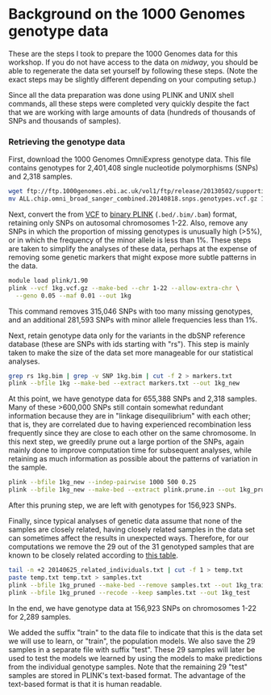 # Background on the 1000 Genomes genotype data

These are the steps I took to prepare the 1000 Genomes data for this
workshop. If you do not have access to the data on *midway*, you should
be able to regenerate the data set yourself by following these
steps. (Note the exact steps may be slightly different depending on
your computing setup.)

Since all the data preparation was done using PLINK and UNIX shell
commands, all these steps were completed very quickly despite the fact
that we are working with large amounts of data (hundreds of thousands
of SNPs and thousands of samples).

### Retrieving the genotype data

First, download the 1000 Genomes OmniExpress genotype data. This file
contains genotypes for 2,401,408 single nucleotide polymorphisms
(SNPs) and 2,318 samples.

```bash
wget ftp://ftp.1000genomes.ebi.ac.uk/vol1/ftp/release/20130502/supporting/hd_genotype_chip/ALL.chip.omni_broad_sanger_combined.20140818.snps.genotypes.vcf.gz
mv ALL.chip.omni_broad_sanger_combined.20140818.snps.genotypes.vcf.gz 1kg.vcf.gz
```

Next, convert the from
[VCF](http://www.cog-genomics.org/plink2/formats#vcf) to
[binary PLINK](http://www.cog-genomics.org/plink2/input)
(`.bed/.bim/.bam`) format, retaining only SNPs on autosomal
chromosomes 1-22. Also, remove any SNPs in which the proportion of
missing genotypes is unusually high (>5%), or in which the frequency
of the minor allele is less than 1%. These steps are taken to simplify
the analyses of these data, perhaps at the expense of removing some
genetic markers that might expose more subtle patterns in the data.

```bash
module load plink/1.90
plink --vcf 1kg.vcf.gz --make-bed --chr 1-22 --allow-extra-chr \
  --geno 0.05 --maf 0.01 --out 1kg
```

This command removes 315,046 SNPs with too many missing genotypes, and
an additional 281,593 SNPs with minor allele frequencies less than
1%. 

Next, retain genotype data only for the variants in the dbSNP
reference database (these are SNPs with ids starting with "rs"). This
step is mainly taken to make the size of the data set more manageable
for our statistical analyses. 

```bash
grep rs 1kg.bim | grep -v SNP 1kg.bim | cut -f 2 > markers.txt
plink --bfile 1kg --make-bed --extract markers.txt --out 1kg_new
```

At this point, we have genotype data for 655,388 SNPs and 2,318
samples. Many of these >600,000 SNPs still contain somewhat redundant
information because they are in "linkage disequilibrium" with each
other; that is, they are correlated due to having experienced
recombination less frequently since they are close to each other on
the same chromosome. In this next step, we greedily prune out a large
portion of the SNPs, again mainly done to improve computation time for
subsequent analyses, while retaining as much information as possible
about the patterns of variation in the sample.

```bash
plink --bfile 1kg_new --indep-pairwise 1000 500 0.25
plink --bfile 1kg_new --make-bed --extract plink.prune.in --out 1kg_pruned
```

After this pruning step, we are left with genotypes for 156,923 SNPs.

Finally, since typical analyses of genetic data assume that none of
the samples are closely related, having closely related samples in the
data set can sometimes affect the results in unexpected
ways. Therefore, for our computations we remove the 29 out of the 31
genotyped samples that are known to be closely related
according to [this table](http://ftp.1000genomes.ebi.ac.uk/vol1/ftp/release/20130502/20140625_related_individuals.txt).

```bash
tail -n +2 20140625_related_individuals.txt | cut -f 1 > temp.txt
paste temp.txt temp.txt > samples.txt
plink --bfile 1kg_pruned --make-bed --remove samples.txt --out 1kg_train
plink --bfile 1kg_pruned --recode --keep samples.txt --out 1kg_test
```

In the end, we have genotype data at 156,923 SNPs on chromosomes 1-22
for 2,289 samples.

We added the suffix "train" to the data file to indicate that this is
the data set we will use to learn, or "train", the population
models. We also save the 29 samples in a separate file with suffix
"test". These 29 samples will later be used to test the models we
learned by using the models to make predictions from the individual
genotype samples. Note that the remaining 29 "test" samples are stored
in PLINK's text-based format. The advantage of the text-based format
is that it is human readable.
